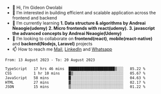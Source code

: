 - 👋 Hi, I’m Gideon Owolabi
- 👀 I’m interested in building efficient and scalable application across the frontend and backend
- 🌱 I’m currently learning <b>1. Data structure & algorithms by Andreai Neaogie(udemy)</b> <b>2. Micro frontends with react(udemy).</b>  <b>3. javascript the advanced concepts by Andreai Neaogie(Udemy)</b>
- 💞️ I’m looking to collaborate on <b>frontend(react)</b>, <b>mobile(react-native)</b> and <b>backend(Nodejs, Laravel)</b> projects
- 📫 How to reach me <a href="mailto:gideoniyin2021@gmail.com">Mail</a>, <a href="https://www.linkedin.com/in/gideon-owolabi-9b667a232/">LinkedIn</a> and <a href="https://wa.me/2348055377085">Whatsapp</a>

<!---
gude1/gude1 is a ✨ special ✨ repository because its `README.md` (this file) appears on your GitHub profile.
You can click the Preview link to take a look at your changes.
--->

<!--START_SECTION:waka-->

```txt
From: 13 August 2023 - To: 20 August 2023

TypeScript   17 hrs 46 mins  █████████████████████▒░░░   85.22 %
CSS          1 hr 10 mins    █▒░░░░░░░░░░░░░░░░░░░░░░░   05.67 %
JavaScript   58 mins         █░░░░░░░░░░░░░░░░░░░░░░░░   04.63 %
HTML         27 mins         ▓░░░░░░░░░░░░░░░░░░░░░░░░   02.17 %
JSON         15 mins         ▒░░░░░░░░░░░░░░░░░░░░░░░░   01.22 %
```

<!--END_SECTION:waka-->
